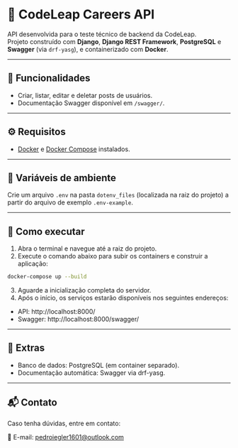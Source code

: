 # 🚀 CodeLeap Careers API

API desenvolvida para o teste técnico de backend da CodeLeap.  
Projeto construído com **Django**, **Django REST Framework**, **PostgreSQL** e **Swagger** (via `drf-yasg`), e containerizado com **Docker**.

---

## 🧪 Funcionalidades

- Criar, listar, editar e deletar posts de usuários.
- Documentação Swagger disponível em `/swagger/`.

---

## ⚙️ Requisitos

- [Docker](https://www.docker.com/) e [Docker Compose](https://docs.docker.com/compose/) instalados.

---

## 📁 Variáveis de ambiente

Crie um arquivo `.env` na pasta `dotenv_files` (localizada na raiz do projeto) a partir do arquivo de exemplo `.env-example`.

---

## 🚀 Como executar

1. Abra o terminal e navegue até a raiz do projeto.  
2. Execute o comando abaixo para subir os containers e construir a aplicação:

```bash
docker-compose up --build
```

3. Aguarde a inicialização completa do servidor.
4. Após o início, os serviços estarão disponíveis nos seguintes endereços:

- API: http://localhost:8000/
- Swagger: http://localhost:8000/swagger/

---

## 🧼 Extras

- Banco de dados: PostgreSQL (em container separado).
- Documentação automática: Swagger via drf-yasg.

---

## 📬 Contato  

Caso tenha dúvidas, entre em contato:  

📧 E-mail: [pedroiegler1601@outlook.com](mailto:pedroiegler1601@outlook.com)  
